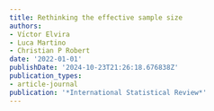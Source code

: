 ```yaml
---
title: Rethinking the effective sample size
authors:
- Vı́ctor Elvira
- Luca Martino
- Christian P Robert
date: '2022-01-01'
publishDate: '2024-10-23T21:26:18.676838Z'
publication_types:
- article-journal
publication: '*International Statistical Review*'
---
```

